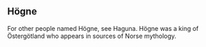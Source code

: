 ## Högne

For other people named Högne, see Haguna.
Högne was a king of Östergötland who appears in sources of Norse mythology.